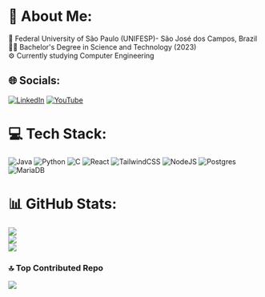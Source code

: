 # 💫 About Me:
📗 Federal University of São Paulo (UNIFESP)- São José dos Campos, Brazil<br>👩‍🎓 Bachelor's Degree in Science and Technology (2023)<br> ⚙️ Currently studying Computer Engineering


## 🌐 Socials:
[![LinkedIn](https://img.shields.io/badge/LinkedIn-%230077B5.svg?logo=linkedin&logoColor=white)](https://linkedin.com/in/https://www.linkedin.com/in/eduardo-verissimo/) [![YouTube](https://img.shields.io/badge/YouTube-%23FF0000.svg?logo=YouTube&logoColor=white)](https://youtube.com/@eduardoverissimofaccio?si=RT6uQi4aqMwksukn) 

# 💻 Tech Stack:
![Java](https://img.shields.io/badge/java-%23ED8B00.svg?style=for-the-badge&logo=openjdk&logoColor=white) ![Python](https://img.shields.io/badge/python-3670A0?style=for-the-badge&logo=python&logoColor=ffdd54) ![C](https://img.shields.io/badge/c-%2300599C.svg?style=for-the-badge&logo=c&logoColor=white) ![React](https://img.shields.io/badge/react-%2320232a.svg?style=for-the-badge&logo=react&logoColor=%2361DAFB) ![TailwindCSS](https://img.shields.io/badge/tailwindcss-%2338B2AC.svg?style=for-the-badge&logo=tailwind-css&logoColor=white) ![NodeJS](https://img.shields.io/badge/node.js-6DA55F?style=for-the-badge&logo=node.js&logoColor=white) ![Postgres](https://img.shields.io/badge/postgres-%23316192.svg?style=for-the-badge&logo=postgresql&logoColor=white) ![MariaDB](https://img.shields.io/badge/MariaDB-003545?style=for-the-badge&logo=mariadb&logoColor=white)
# 📊 GitHub Stats:
![](https://github-readme-stats.vercel.app/api?username=EduardoVeri&theme=dark&hide_border=false&include_all_commits=false&count_private=true)<br/>
![](https://github-readme-streak-stats.herokuapp.com/?user=EduardoVeri&theme=dark&hide_border=false)<br/>
![](https://github-readme-stats.vercel.app/api/top-langs/?username=EduardoVeri&theme=dark&hide_border=false&include_all_commits=false&count_private=true&layout=compact)

### 🔝 Top Contributed Repo
![](https://github-contributor-stats.vercel.app/api?username=EduardoVeri&limit=5&theme=dark&combine_all_yearly_contributions=true)
